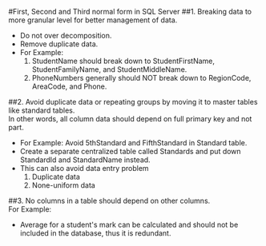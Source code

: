 #First, Second and Third normal form in SQL Server
##1. Breaking data to more granular level for better management of data. 
 * Do not over decomposition.
 * Remove duplicate data.
 * For Example: 
    1. StudentName should break down to StudentFirstName, StudentFamilyName, and StudentMiddleName.
    2. PhoneNumbers generally should NOT break down to RegionCode, AreaCode, and Phone.  

##2. Avoid duplicate data or repeating groups by moving it to master tables like standard tables.  
In other words, all column data should depend on full primary key and not part.  
  * For Example: Avoid 5thStandard and FifthStandard in Standard table.
  * Create a separate centralized table called Standards and put down StandardId and StandardName instead.
  * This can also avoid data entry problem
    1. Duplicate data
    2. None-uniform data

##3. No columns in a table should depend on other columns.  
For Example:  
* Average for a student's mark can be calculated and should not be included in the database, thus it is redundant.

